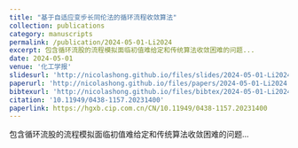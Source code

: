 ```yaml
---
title: "基于自适应变步长同伦法的循环流程收敛算法"
collection: publications
category: manuscripts
permalink: /publication/2024-05-01-Li2024
excerpt: 包含循环流股的流程模拟面临初值难给定和传统算法收敛困难的问题...
date: 2024-05-01
venue: '化工学报'
slidesurl: 'http://nicolashong.github.io/files/slides/2024-05-01-Li2024.pdf'
paperurl: 'http://nicolashong.github.io/files/papers/2024-05-01-Li2024.pdf'
bibtexurl: 'http://nicolashong.github.io/files/bibtex/2024-05-01-Li2024.bib'
citation: '10.11949/0438-1157.20231400'
paperlink: https://hgxb.cip.com.cn/CN/10.11949/0438-1157.20231400
---
```


包含循环流股的流程模拟面临初值难给定和传统算法收敛困难的问题...

